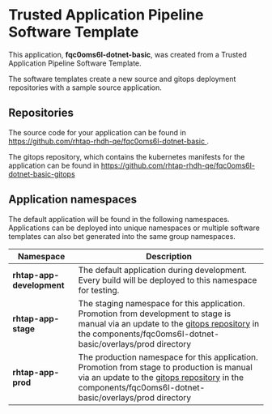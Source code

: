 # Trusted Application Pipeline Software Template

This application, **fqc0oms6l-dotnet-basic**, was created from a Trusted Application Pipeline Software Template.

The software templates create a new source and gitops deployment repositories with a sample source application. 

## Repositories

The source code for your application can be found in [https://github.com/rhtap-rhdh-qe/fqc0oms6l-dotnet-basic ](https://github.com/rhtap-rhdh-qe/fqc0oms6l-dotnet-basic ).
 
The gitops repository, which contains the kubernetes manifests for the application can be found in 
[https://github.com/rhtap-rhdh-qe/fqc0oms6l-dotnet-basic-gitops ](https://github.com/rhtap-rhdh-qe/fqc0oms6l-dotnet-basic-gitops ) 

## Application namespaces 

The default application will be found in the following namespaces. Applications can be deployed into unique namespaces or multiple software templates can also bet generated into the same group namespaces.  

|  Namespace   |  Description   |  
| -------- | -------- |   
| **rhtap-app-development** | The default application during development. Every build will be deployed to this namespace for testing. | 
| **rhtap-app-stage** | The staging namespace for this application. Promotion from development to stage is manual via an update to the [gitops repository](https://github.com/rhtap-rhdh-qe/fqc0oms6l-dotnet-basic-gitops ) in the components/fqc0oms6l-dotnet-basic/overlays/prod directory |  
| **rhtap-app-prod** | The production namespace for this application. Promotion from stage to production is manual via an update to the [gitops repository](https://github.com/rhtap-rhdh-qe/fqc0oms6l-dotnet-basic-gitops ) in the components/fqc0oms6l-dotnet-basic/overlays/prod directory | 